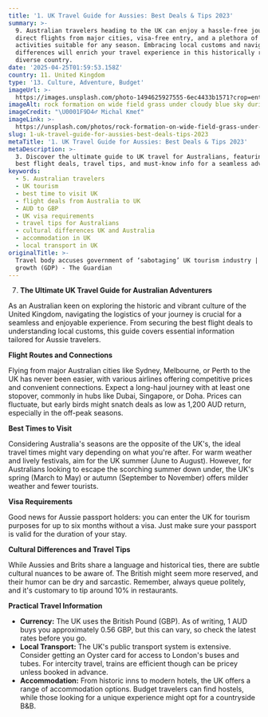 ```yaml
---
title: '1. UK Travel Guide for Aussies: Best Deals & Tips 2023'
summary: >-
  9. Australian travelers heading to the UK can enjoy a hassle-free journey with
  direct flights from major cities, visa-free entry, and a plethora of
  activities suitable for any season. Embracing local customs and navigating the
  differences will enrich your travel experience in this historically rich and
  diverse country.
date: '2025-04-25T01:59:53.158Z'
country: 11. United Kingdom
type: '13. Culture, Adventure, Budget'
imageUrl: >-
  https://images.unsplash.com/photo-1494625927555-6ec4433b1571?crop=entropy&cs=tinysrgb&fit=max&fm=jpg&ixid=M3w3Mzk5OTB8MHwxfHNlYXJjaHwxfHwxMS4lMjBVbml0ZWQlMjBLaW5nZG9tJTIwMTMuJTIwQ3VsdHVyZSUyQyUyMEFkdmVudHVyZSUyQyUyMEJ1ZGdldCUyMHRyYXZlbCUyMGxhbmRzY2FwZXxlbnwwfDB8fHwxNzQ1NTQ2MzkzfDA&ixlib=rb-4.0.3&q=80&w=1080
imageAlt: rock formation on wide field grass under cloudy blue sky during daytime
imageCredit: "\U0001F9D4‍♂️ Michal Kmeť"
imageLink: >-
  https://unsplash.com/photos/rock-formation-on-wide-field-grass-under-cloudy-blue-sky-during-daytime-M9O6GRrEEDY
slug: 1-uk-travel-guide-for-aussies-best-deals-tips-2023
metaTitle: '1. UK Travel Guide for Aussies: Best Deals & Tips 2023'
metaDescription: >-
  3. Discover the ultimate guide to UK travel for Australians, featuring the
  best flight deals, travel tips, and must-know info for a seamless adventure.
keywords:
  - 5. Australian travelers
  - UK tourism
  - best time to visit UK
  - flight deals from Australia to UK
  - AUD to GBP
  - UK visa requirements
  - travel tips for Australians
  - cultural differences UK and Australia
  - accommodation in UK
  - local transport in UK
originalTitle: >-
  Travel body accuses government of ‘sabotaging’ UK tourism industry | Economic
  growth (GDP) - The Guardian
---
```

7. **The Ultimate UK Travel Guide for Australian Adventurers**

As an Australian keen on exploring the historic and vibrant culture of the United Kingdom, navigating the logistics of your journey is crucial for a seamless and enjoyable experience. From securing the best flight deals to understanding local customs, this guide covers essential information tailored for Aussie travelers.

**Flight Routes and Connections**

Flying from major Australian cities like Sydney, Melbourne, or Perth to the UK has never been easier, with various airlines offering competitive prices and convenient connections. Expect a long-haul journey with at least one stopover, commonly in hubs like Dubai, Singapore, or Doha. Prices can fluctuate, but early birds might snatch deals as low as 1,200 AUD return, especially in the off-peak seasons.

**Best Times to Visit**

Considering Australia's seasons are the opposite of the UK's, the ideal travel times might vary depending on what you're after. For warm weather and lively festivals, aim for the UK summer (June to August). However, for Australians looking to escape the scorching summer down under, the UK's spring (March to May) or autumn (September to November) offers milder weather and fewer tourists.

**Visa Requirements**

Good news for Aussie passport holders: you can enter the UK for tourism purposes for up to six months without a visa. Just make sure your passport is valid for the duration of your stay.

**Cultural Differences and Travel Tips**

While Aussies and Brits share a language and historical ties, there are subtle cultural nuances to be aware of. The British might seem more reserved, and their humor can be dry and sarcastic. Remember, always queue politely, and it's customary to tip around 10% in restaurants.

**Practical Travel Information**

- **Currency:** The UK uses the British Pound (GBP). As of writing, 1 AUD buys you approximately 0.56 GBP, but this can vary, so check the latest rates before you go.
- **Local Transport:** The UK's public transport system is extensive. Consider getting an Oyster card for access to London's buses and tubes. For intercity travel, trains are efficient though can be pricey unless booked in advance.
- **Accommodation:** From historic inns to modern hotels, the UK offers a range of accommodation options. Budget travelers can find hostels, while those looking for a unique experience might opt for a countryside B&B.
